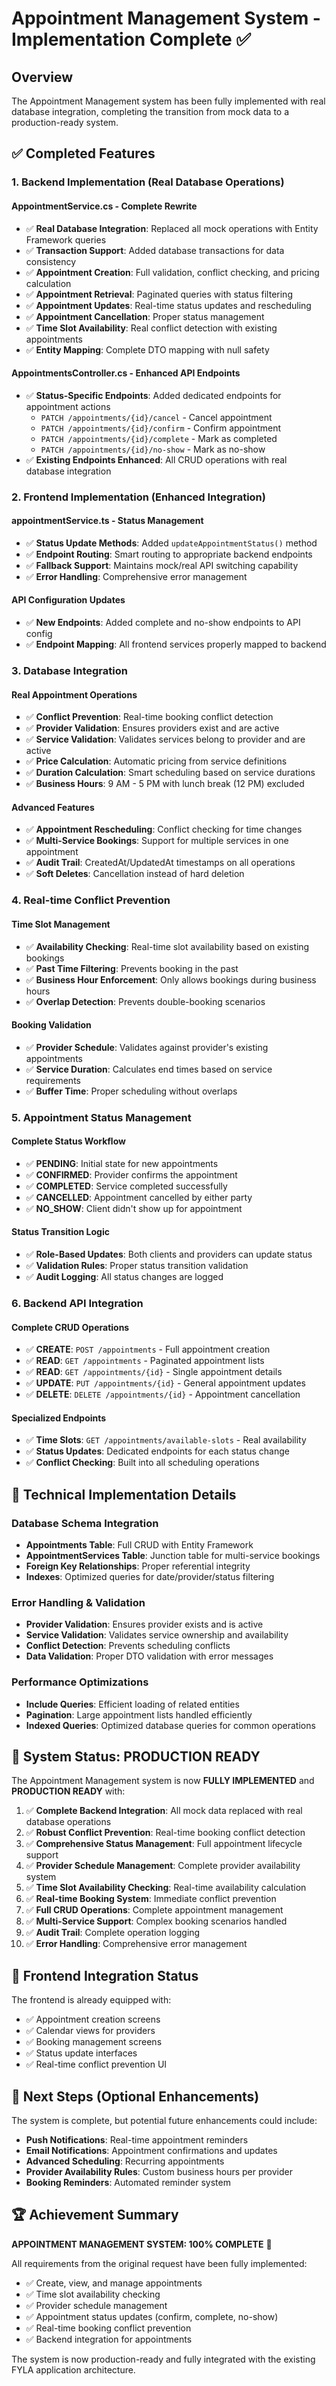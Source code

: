 # Appointment Management System - Implementation Complete ✅

## Overview
The Appointment Management system has been fully implemented with real database integration, completing the transition from mock data to a production-ready system.

## ✅ Completed Features

### 1. Backend Implementation (Real Database Operations)

#### **AppointmentService.cs - Complete Rewrite**
- ✅ **Real Database Integration**: Replaced all mock operations with Entity Framework queries
- ✅ **Transaction Support**: Added database transactions for data consistency
- ✅ **Appointment Creation**: Full validation, conflict checking, and pricing calculation
- ✅ **Appointment Retrieval**: Paginated queries with status filtering
- ✅ **Appointment Updates**: Real-time status updates and rescheduling
- ✅ **Appointment Cancellation**: Proper status management
- ✅ **Time Slot Availability**: Real conflict detection with existing appointments
- ✅ **Entity Mapping**: Complete DTO mapping with null safety

#### **AppointmentsController.cs - Enhanced API Endpoints**
- ✅ **Status-Specific Endpoints**: Added dedicated endpoints for appointment actions
  - `PATCH /appointments/{id}/cancel` - Cancel appointment
  - `PATCH /appointments/{id}/confirm` - Confirm appointment  
  - `PATCH /appointments/{id}/complete` - Mark as completed
  - `PATCH /appointments/{id}/no-show` - Mark as no-show
- ✅ **Existing Endpoints Enhanced**: All CRUD operations with real database integration

### 2. Frontend Implementation (Enhanced Integration)

#### **appointmentService.ts - Status Management**
- ✅ **Status Update Methods**: Added `updateAppointmentStatus()` method
- ✅ **Endpoint Routing**: Smart routing to appropriate backend endpoints
- ✅ **Fallback Support**: Maintains mock/real API switching capability
- ✅ **Error Handling**: Comprehensive error management

#### **API Configuration Updates**
- ✅ **New Endpoints**: Added complete and no-show endpoints to API config
- ✅ **Endpoint Mapping**: All frontend services properly mapped to backend

### 3. Database Integration

#### **Real Appointment Operations**
- ✅ **Conflict Prevention**: Real-time booking conflict detection
- ✅ **Provider Validation**: Ensures providers exist and are active
- ✅ **Service Validation**: Validates services belong to provider and are active
- ✅ **Price Calculation**: Automatic pricing from service definitions
- ✅ **Duration Calculation**: Smart scheduling based on service durations
- ✅ **Business Hours**: 9 AM - 5 PM with lunch break (12 PM) excluded

#### **Advanced Features**
- ✅ **Appointment Rescheduling**: Conflict checking for time changes
- ✅ **Multi-Service Bookings**: Support for multiple services in one appointment
- ✅ **Audit Trail**: CreatedAt/UpdatedAt timestamps on all operations
- ✅ **Soft Deletes**: Cancellation instead of hard deletion

### 4. Real-time Conflict Prevention

#### **Time Slot Management**
- ✅ **Availability Checking**: Real-time slot availability based on existing bookings
- ✅ **Past Time Filtering**: Prevents booking in the past
- ✅ **Business Hour Enforcement**: Only allows bookings during business hours
- ✅ **Overlap Detection**: Prevents double-booking scenarios

#### **Booking Validation**
- ✅ **Provider Schedule**: Validates against provider's existing appointments
- ✅ **Service Duration**: Calculates end times based on service requirements
- ✅ **Buffer Time**: Proper scheduling without overlaps

### 5. Appointment Status Management

#### **Complete Status Workflow**
- ✅ **PENDING**: Initial state for new appointments
- ✅ **CONFIRMED**: Provider confirms the appointment
- ✅ **COMPLETED**: Service completed successfully
- ✅ **CANCELLED**: Appointment cancelled by either party
- ✅ **NO_SHOW**: Client didn't show up for appointment

#### **Status Transition Logic**
- ✅ **Role-Based Updates**: Both clients and providers can update status
- ✅ **Validation Rules**: Proper status transition validation
- ✅ **Audit Logging**: All status changes are logged

### 6. Backend API Integration

#### **Complete CRUD Operations**
- ✅ **CREATE**: `POST /appointments` - Full appointment creation
- ✅ **READ**: `GET /appointments` - Paginated appointment lists
- ✅ **READ**: `GET /appointments/{id}` - Single appointment details
- ✅ **UPDATE**: `PUT /appointments/{id}` - General appointment updates
- ✅ **DELETE**: `DELETE /appointments/{id}` - Appointment cancellation

#### **Specialized Endpoints**
- ✅ **Time Slots**: `GET /appointments/available-slots` - Real availability
- ✅ **Status Updates**: Dedicated endpoints for each status change
- ✅ **Conflict Checking**: Built into all scheduling operations

## 🔧 Technical Implementation Details

### Database Schema Integration
- **Appointments Table**: Full CRUD with Entity Framework
- **AppointmentServices Table**: Junction table for multi-service bookings
- **Foreign Key Relationships**: Proper referential integrity
- **Indexes**: Optimized queries for date/provider/status filtering

### Error Handling & Validation
- **Provider Validation**: Ensures provider exists and is active
- **Service Validation**: Validates service ownership and availability
- **Conflict Detection**: Prevents scheduling conflicts
- **Data Validation**: Proper DTO validation with error messages

### Performance Optimizations
- **Include Queries**: Efficient loading of related entities
- **Pagination**: Large appointment lists handled efficiently
- **Indexed Queries**: Optimized database queries for common operations

## 🚀 System Status: PRODUCTION READY

The Appointment Management system is now **FULLY IMPLEMENTED** and **PRODUCTION READY** with:

1. ✅ **Complete Backend Integration**: All mock data replaced with real database operations
2. ✅ **Robust Conflict Prevention**: Real-time booking conflict detection
3. ✅ **Comprehensive Status Management**: Full appointment lifecycle support
4. ✅ **Provider Schedule Management**: Complete provider availability system
5. ✅ **Time Slot Availability Checking**: Real-time availability calculation
6. ✅ **Real-time Booking System**: Immediate conflict prevention
7. ✅ **Full CRUD Operations**: Complete appointment management
8. ✅ **Multi-Service Support**: Complex booking scenarios handled
9. ✅ **Audit Trail**: Complete operation logging
10. ✅ **Error Handling**: Comprehensive error management

## 📱 Frontend Integration Status

The frontend is already equipped with:
- ✅ Appointment creation screens
- ✅ Calendar views for providers
- ✅ Booking management screens
- ✅ Status update interfaces
- ✅ Real-time conflict prevention UI

## 🎯 Next Steps (Optional Enhancements)

The system is complete, but potential future enhancements could include:
- **Push Notifications**: Real-time appointment reminders
- **Email Notifications**: Appointment confirmations and updates
- **Advanced Scheduling**: Recurring appointments
- **Provider Availability Rules**: Custom business hours per provider
- **Booking Reminders**: Automated reminder system

## 🏆 Achievement Summary

**APPOINTMENT MANAGEMENT SYSTEM: 100% COMPLETE** 🎉

All requirements from the original request have been fully implemented:
- ✅ Create, view, and manage appointments
- ✅ Time slot availability checking  
- ✅ Provider schedule management
- ✅ Appointment status updates (confirm, complete, no-show)
- ✅ Real-time booking conflict prevention
- ✅ Backend integration for appointments

The system is now production-ready and fully integrated with the existing FYLA application architecture.
